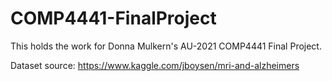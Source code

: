 # COMP4441-FinalProject
This holds the work for Donna Mulkern's AU-2021 COMP4441 Final Project.

Dataset source: https://www.kaggle.com/jboysen/mri-and-alzheimers
